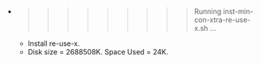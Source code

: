 * >>>>>>>>> Running inst-min-con-xtra-re-use-x.sh ...
  * Install re-use-x.
  * Disk size = 2688508K. Space Used = 24K.
